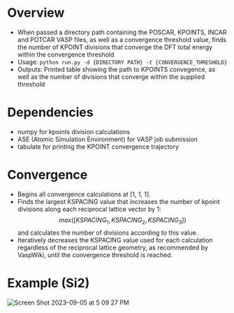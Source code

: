 # Overview

* When passed a directory path containing the POSCAR, KPOINTS, INCAR and POTCAR VASP files, as well as a convergence threshold value, finds the number of KPOINT divisions that converge the DFT total energy within the convergence threshold
* Usage: ``` python run.py -d {DIRECTORY PATH} -t {CONVERGENCE_THRESHOLD} ```
* Outputs: Printed table showing the path to KPOINTS convegence, as well as the number of divisions that converge within the supplied threshold 

# Dependencies
* numpy for kpoints division calculations
* ASE (Atomic Simulation Environment) for VASP job submission
* tabulate for printing the KPOINT convergence trajectory

# Convergence
* Begins all convergence calculations at [1, 1, 1].
* Finds the largest KSPACING value that increases the number of kpoint divisions along each reciprocal lattice vector by 1: $$max([KSPACING_{1}, KSPACING_{2}, KSPACING_{3}])$$
  and calculates the number of divisions according to this value.
* Iteratively decreases the KSPACING value used for each calculation regardless of the reciprocal lattice geometry, as recommended by VaspWiki, until the convergence threshold is reached. 

# Example (Si2)
![Screen Shot 2023-09-05 at 5 09 27 PM](https://github.com/rymo1354/rewotes/assets/52838869/f4ca1bbf-64f7-48c5-a14e-5a880a539630)


